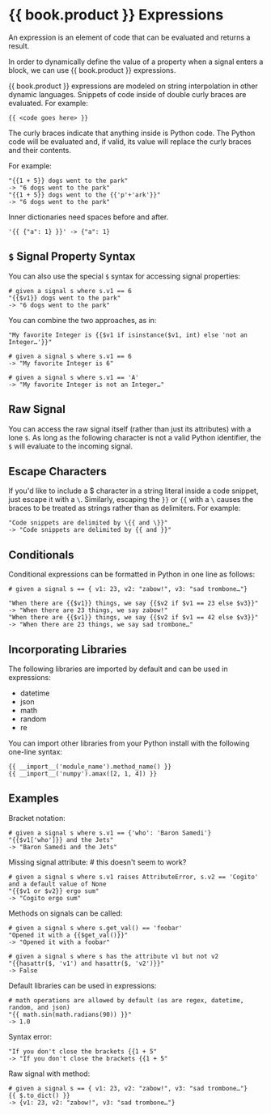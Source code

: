 # {{ book.product }} Expressions

An expression is an element of code that can be evaluated and returns a result.

In order to dynamically define the value of a property when a signal enters a block, we can use {{ book.product }} expressions.

{{ book.product }} expressions are modeled on string interpolation in other dynamic languages. Snippets of code inside of double curly braces are evaluated. For example:

```
{{ <code goes here> }}
```

The curly braces indicate that anything inside is Python code. The Python code will be evaluated and, if valid, its value will replace the curly braces and their contents.

For example:

```
"{{1 + 5}} dogs went to the park"
-> "6 dogs went to the park"
"{{1 + 5}} dogs went to the {{'p'+'ark'}}"
-> "6 dogs went to the park"
```
Inner dictionaries need spaces before and after.
```
'{{ {"a": 1} }}' -> {"a": 1}
```

## `$` Signal Property Syntax

You can also use the special `$` syntax for accessing signal properties:

```
# given a signal s where s.v1 == 6
"{{$v1}} dogs went to the park"
-> "6 dogs went to the park"
```

You can combine the two approaches, as in:

```
"My favorite Integer is {{$v1 if isinstance($v1, int) else 'not an Integer…'}}"

# given a signal s where s.v1 == 6
-> "My favorite Integer is 6"

# given a signal s where s.v1 == 'A'
-> "My favorite Integer is not an Integer…"
```

## Raw Signal

You can access the raw signal itself (rather than just its attributes) with a lone `$`. As long as the following character is not a valid Python identifier, the `$` will evaluate to the incoming signal.


## Escape Characters

If you'd like to include a $ character in a string literal inside a code snippet, just escape it with a `\`. Similarly, escaping the `}}` or `{{` with a `\` causes the braces to be treated as strings rather than as delimiters. For example:

```
"Code snippets are delimited by \{{ and \}}"
-> "Code snippets are delimited by {{ and }}"
```

## Conditionals

Conditional expressions can be formatted in Python in one line as follows:

```
# given a signal s == { v1: 23, v2: "zabow!", v3: "sad trombone…"}

"When there are {{$v1}} things, we say {{$v2 if $v1 == 23 else $v3}}"
-> "When there are 23 things, we say zabow!"
"When there are {{$v1}} things, we say {{$v2 if $v1 == 42 else $v3}}"
-> "When there are 23 things, we say sad trombone…"
```

## Incorporating Libraries

The following libraries are imported by default and can be used in expressions:
  - datetime
  - json
  - math
  - random
  - re

You can import other libraries from your Python install with the following one-line syntax:

```
{{ __import__('module_name').method_name() }}
{{ __import__('numpy').amax([2, 1, 4]) }}
```

## Examples

Bracket notation:

```
# given a signal s where s.v1 == {'who': 'Baron Samedi'}
"{{$v1['who']}} and the Jets"
-> "Baron Samedi and the Jets"
```

Missing signal attribute: # this doesn't seem to work?
```
# given a signal s where s.v1 raises AttributeError, s.v2 == 'Cogito' and a default value of None
"{{$v1 or $v2}} ergo sum"
-> "Cogito ergo sum"
```

Methods on signals can be called:
```
# given a signal s where s.get_val() == 'foobar'
"Opened it with a {{$get_val()}}"
-> "Opened it with a foobar"
```
```
# given a signal s where s has the attribute v1 but not v2
"{{hasattr($, 'v1') and hasattr($, 'v2')}}"
-> False
```

Default libraries can be used in expressions:
```
# math operations are allowed by default (as are regex, datetime, random, and json)
"{{ math.sin(math.radians(90)) }}"
-> 1.0
```

Syntax error:
```
"If you don't close the brackets {{1 + 5"
-> "If you don't close the brackets {{1 + 5"
```

Raw signal with method:
```
# given a signal s == { v1: 23, v2: "zabow!", v3: "sad trombone…"}
{{ $.to_dict() }}
-> {v1: 23, v2: "zabow!", v3: "sad trombone…"}
```
